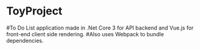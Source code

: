 # ToyProject

#To Do List application made in .Net Core 3 for API backend and Vue.js for front-end client side rendering. 
#Also uses Webpack to bundle dependencies. 

